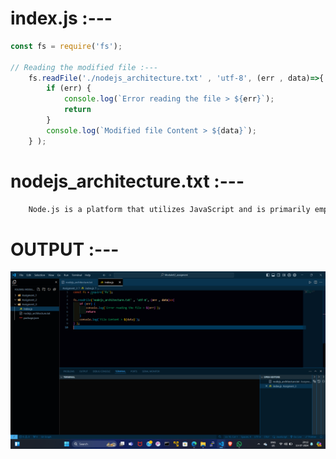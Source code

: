 # index.js :---
```index.js
const fs = require('fs');

// Reading the modified file :---
    fs.readFile('./nodejs_architecture.txt' , 'utf-8', (err , data)=>{
        if (err) {
            console.log(`Error reading the file > ${err}`);
            return
        }
        console.log(`Modified file Content > ${data}`);
    } );


```

# nodejs_architecture.txt :---
```nodejs_architecture.txt
    Node.js is a platform that utilizes JavaScript and is primarily employed for developing web applications that are highly focused o n input/output operations, including but not limited to chat applications and multimedia streaming websites. The platform is const ructed using Google Chrome's V8 JavaScript engine. A web application is a type of software that executes on a server and is displa yed by a client's browser that obtains all the application's resources over the internet.Compared to other server-side languages, Node js has distinct advantages. Its asynchronous model and non-blocking I/O operation improve the scalability and performance of web applications built on other frameworks.

```


# OUTPUT :---
<img src="./Assigment_3.png" alt="OUTPUT OF Assigment 3" title="Assigment 3 photo">
